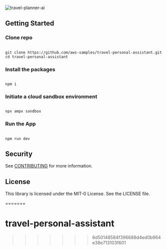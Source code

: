 

![travel-planner-ai](images/amplify_travel_planner.gif)

## Getting Started
### Clone repo

```

git clone https://github.com/aws-samples/travel-personal-assistant.git
cd travel-personal-assistant

```

### Install the packages

```

npm i

```

### Initiate a cloud sandbox environment

```

npx ampx sandbox

```

### Run the App

```

npm run dev

```


## Security

See [CONTRIBUTING](CONTRIBUTING.md#security-issue-notifications) for more information.

## License

This library is licensed under the MIT-0 License. See the LICENSE file.

=======
# travel-personal-assistant
>>>>>>> 6d50148584f396688d4ed0b964e38e713103f601
